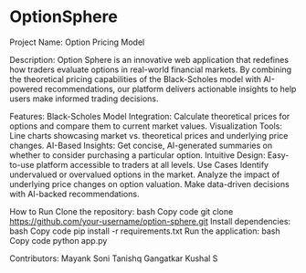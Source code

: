 # OptionSphere


Project Name: Option Pricing Model

Description: Option Sphere is an innovative web application that redefines how traders evaluate options in real-world financial markets. By combining the theoretical pricing capabilities of the Black-Scholes model with AI-powered recommendations, our platform delivers actionable insights to help users make informed trading decisions.

Features: Black-Scholes Model Integration: Calculate theoretical prices for options and compare them to current market values. Visualization Tools: Line charts showcasing market vs. theoretical prices and underlying price changes. AI-Based Insights: Get concise, AI-generated summaries on whether to consider purchasing a particular option. Intuitive Design: Easy-to-use platform accessible to traders at all levels. Use Cases Identify undervalued or overvalued options in the market. Analyze the impact of underlying price changes on option valuation. Make data-driven decisions with AI-backed recommendations.

How to Run Clone the repository: bash Copy code git clone https://github.com/your-username/option-sphere.git Install dependencies: bash Copy code pip install -r requirements.txt Run the application: bash Copy code python app.py

Contributors: Mayank Soni Tanishq Gangatkar Kushal S
